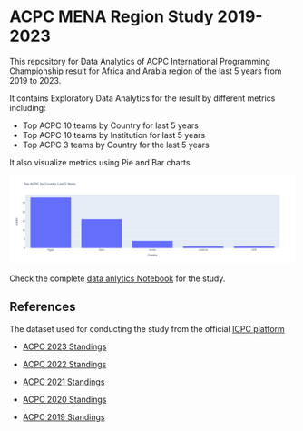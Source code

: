 # ACPC MENA Region Study 2019-2023
This repository for Data Analytics of ACPC International Programming Championship result for Africa and Arabia region of the last 5 years from 2019 to 2023.

It contains Exploratory Data Analytics for the result by different metrics including:
* Top ACPC 10 teams by Country for last 5 years
* Top ACPC 10 teams by Institution for last 5 years
* Top ACPC 3 teams by Country for the last 5 years

It also visualize metrics using Pie and Bar charts

![Top ACPC by Countries for last 5 years](result/top_countries_bar.png)

Check the complete [data anlytics Notebook](acpc_analytics.ipynb) for the study.


## References

The dataset used for conducting the study from the official [ICPC platform](https://icpc.global/regionals/results/2024)

* [ACPC 2023 Standings](https://icpc.global/regionals/finder/ACPC-2024/standings)

* [ACPC 2022 Standings](https://icpc.global/regionals/finder/ACPC-2023/standings)

* [ACPC 2021 Standings](https://icpc.global/regionals/finder/ACPC-2022/standings)

* [ACPC 2020 Standings](https://icpc.global/regionals/finder/ACPC-2021/standings)

* [ACPC 2019 Standings](https://icpc.global/regionals/finder/ACPC-2020/standings)
